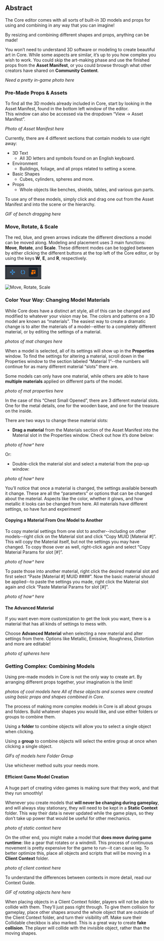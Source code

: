 ## Abstract

The Core editor comes with all sorts of built-in 3D models and props for using and combining in any way that you can imagine!

By resizing and combining different shapes and props, anything can be made!

You won’t need to understand 3D software or modeling to create beautiful art in Core. While some aspects are similar, it’s up to you how complex you wish to work. You could skip the art-making phase and use the finished props from the **Asset Manifest**, or you could browse through what other creators have shared on **Community Content**. 

*Need a pretty in-game photo here*

### Pre-Made Props & Assets

To find all the 3D models already included in Core, start by looking in the Asset Manifest, found in the bottom left window of the editor.  
This window can also be accessed via the dropdown “View → Asset Manifest”.

*Photo of Asset Manifest here*

Currently, there are 4 different sections that contain models to use right away:


- 3D Text
    - All 3D letters and symbols found on an English keyboard.
- Environment
    - Buildings, foliage, and all props related to setting a scene.
- Basic Shapes
    - Cubes, cylinders, spheres and more.
- Props
    - Whole objects like benches, shields, tables, and various gun parts.

To use any of these models, simply click and drag one out from the Asset Manifest and into the scene or the hierarchy.

*GIF of bench dragging here*

### Move, Rotate, & Scale

The red, blue, and green arrows indicate the different directions a model can be moved along. Modeling and placement uses 3 main functions: **Move**, **Rotate**, and **Scale**. These different modes can be toggled between by either clicking the different buttons at the top left of the Core editor, or by using the keys **W**, **E**, and **R**, respectively.  

![Move, Rotate, Scale](/src/img/EditorManual/Art/MoveRotateScale.PNG)

![Move, Rotate, Scale](/src/img/EditorManual/Art/TransformManipulators.GIF)

### Color Your Way: Changing Model Materials

While Core does have a distinct art style, all of this can be changed and modified to whatever your vision may be. 
The colors and patterns on a 3D model are known as “materials”. The easiest way to create a dramatic change is to alter the materials of a model--either to a completely different material, or by editing the settings of a material.

*photos of mat changes here*

When a model is selected, all of its settings will show up in the **Properties** window. To find the settings for altering a material, scroll down in the Properties window to the section labeled “Material 1”--the numbers will continue for as many different material “slots” there are.

Some models can only have one material, while others are able to have **multiple materials** applied on different parts of the model. 

*photo of mat properties here*

In the case of this “Chest Small Opened”, there are 3 different material slots. One for the metal details, one for the wooden base, and one for the treasure on the inside.

There are two ways to change these material slots:  

- **Drag a material** from the Materials section of the Asset Manifest into the Material slot in the Properties window. Check out how it’s done below:

*photo of how^ here*

Or:

- Double-click the material slot and select a material from the pop-up window:

*photo of how^ here*

You’ll notice that once a material is changed, the settings available beneath it change. These are all the “parameters” or options that can be changed about the material. Aspects like the color, whether it glows, and how metallic it looks can be changed from here. All materials have different settings, so have fun and experiment!

#### Copying a Material From One Model to Another

To copy material settings from one slot to another--including on other models--right click on the Material slot and click “Copy MUID [Material #]”. This will copy the Material itself, but not the settings you may have changed. To copy those over as well, right-click again and select “Copy Material Params for slot [#]”. 

*photo of how^ here*

To paste those into another material, right click the desired material slot and first select “Paste [Material #] MUID ####”. Now the basic material should be applied--to paste the settings you made, right click the Material slot again and click “Paste Material Params for slot [#]”. 

*photo of how^ here*

#### The Advanced Material

If you want even more customization to get the look you want, there is a material that has all kinds of settings to mess with. 

Choose **Advanced Material** when selecting a new material and alter settings from there. Options like Metallic, Emissive, Roughness, Distortion and more are editable!

*photo of spheres here*

### Getting Complex: Combining Models

Using pre-made models in Core is not the only way to create art. By arranging different props together, your imagination is the limit!

*photos of cool models here*
*All of these objects and scenes were created using basic props and shapes combined in Core.*

The process of making more complex models in Core is all about groups and folders. Build whatever shapes you would like, and use either folders or groups to combine them.

Using a **folder** to combine objects will allow you to select a single object when clicking.

Using a **group** to combine objects will select the entire group at once when clicking a single object.

*GIFs of models here*
*Folder* *Group*

Use whichever method suits your needs more.

#### Efficient Game Model Creation

A huge part of creating video games is making sure that they work, and that they run smoothly!

Whenever you create models that **will never be changing during gameplay**, and will always stay stationary, they will need to be kept in a **Static Context** folder. This way their data is never updated while the game plays, so they don’t take up power that would be useful for other mechanics.

*photo of static context here*

On the other end, you might make a model that **does move during game runtime**: like a gear that rotates or a windmill. This process of continuous movement is pretty expensive for the game to run--it can cause lag. To better optimize this, place all objects and scripts that will be moving in a **Client Context** folder.

*photo of client context here*

To understand the differences between contexts in more detail, read our Context Guide.

*GIF of rotating objects here here*

When placing objects in a Client Context folder, players will not be able to collide with them. They’ll just pass right through. To give them collision for gameplay, place other shapes around the whole object that are outside of the Client Context folder, and turn their visibility off. Make sure their Collidable checkbox is also marked. This is a great way to create **fake collision**. The player will collide with the invisible object, rather than the moving shapes.

